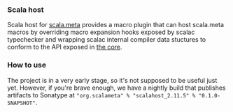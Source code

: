 ### Scala host

Scala host for [scala.meta](http://scalameta.org) provides a
macro plugin that can host scala.meta macros by overriding macro expansion hooks exposed
by scalac typechecker and wrapping scalac internal compiler data stuctures to conform to the API exposed in
[the core](https://github.com/scalameta/scalameta).

### How to use

The project is in a very early stage, so it's not supposed to be useful just yet. However, if you're brave enough, we have a nightly build that publishes artifacts to Sonatype at `"org.scalameta" % "scalahost_2.11.5" % "0.1.0-SNAPSHOT"`.
